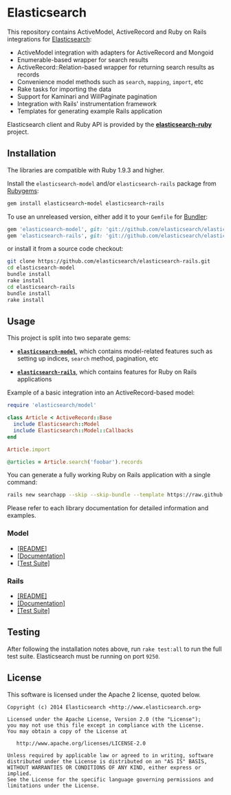 # Elasticsearch

This repository contains ActiveModel, ActiveRecord and Ruby on Rails integrations for
[Elasticsearch](http://elasticsearch.org):

* ActiveModel integration with adapters for ActiveRecord and Mongoid
* Enumerable-based wrapper for search results
* ActiveRecord::Relation-based wrapper for returning search results as records
* Convenience model methods such as `search`, `mapping`, `import`, etc
* Rake tasks for importing the data
* Support for Kaminari and WillPaginate pagination
* Integration with Rails' instrumentation framework
* Templates for generating example Rails application

Elasticsearch client and Ruby API is provided by the
**[elasticsearch-ruby](https://github.com/elasticsearch/elasticsearch-ruby)** project.

## Installation

The libraries are compatible with Ruby 1.9.3 and higher.

Install the `elasticsearch-model` and/or `elasticsearch-rails` package from
[Rubygems](https://rubygems.org/gems/elasticsearch):

```ruby
gem install elasticsearch-model elasticsearch-rails
```

To use an unreleased version, either add it to your `Gemfile` for [Bundler](http://gembundler.com):

```ruby
gem 'elasticsearch-model', git: 'git://github.com/elasticsearch/elasticsearch-rails.git'
gem 'elasticsearch-rails', git: 'git://github.com/elasticsearch/elasticsearch-rails.git'
```

or install it from a source code checkout:

```bash
git clone https://github.com/elasticsearch/elasticsearch-rails.git
cd elasticsearch-model
bundle install
rake install
cd elasticsearch-rails
bundle install
rake install
```

## Usage

This project is split into two separate gems:

* [**`elasticsearch-model`**](https://github.com/elasticsearch/elasticsearch-rails/tree/master/elasticsearch-model),
  which contains model-related features such as setting up indices, `search` method, pagination, etc

* [**`elasticsearch-rails`**](https://github.com/elasticsearch/elasticsearch-rails/tree/master/elasticsearch-rails),
  which contains features for Ruby on Rails applications

Example of a basic integration into an ActiveRecord-based model:

```ruby
require 'elasticsearch/model'

class Article < ActiveRecord::Base
  include Elasticsearch::Model
  include Elasticsearch::Model::Callbacks
end

Article.import

@articles = Article.search('foobar').records
```

You can generate a fully working Ruby on Rails application with a single command:

```bash
rails new searchapp --skip --skip-bundle --template https://raw.github.com/elasticsearch/elasticsearch-rails/master/elasticsearch-rails/lib/rails/templates/01-basic.rb
```

Please refer to each library documentation for detailed information and examples.

### Model

* [[README]](https://github.com/elasticsearch/elasticsearch-rails/blob/master/elasticsearch-model/README.md)
* [[Documentation]](http://rubydoc.info/gems/elasticsearch-model/)
* [[Test Suite]](https://github.com/elasticsearch/elasticsearch-rails/blob/master/elasticsearch-model/test)

### Rails

* [[README]](https://github.com/elasticsearch/elasticsearch-rails/blob/master/elasticsearch-rails/README.md)
* [[Documentation]](http://rubydoc.info/gems/elasticsearch-rails)
* [[Test Suite]](https://github.com/elasticsearch/elasticsearch-rails/blob/master/elasticsearch-rails/test)

## Testing

After following the installation notes above, run `rake test:all` to run the full test suite. Elasticsearch must be running on port `9250`.

## License

This software is licensed under the Apache 2 license, quoted below.

    Copyright (c) 2014 Elasticsearch <http://www.elasticsearch.org>

    Licensed under the Apache License, Version 2.0 (the "License");
    you may not use this file except in compliance with the License.
    You may obtain a copy of the License at

       http://www.apache.org/licenses/LICENSE-2.0

    Unless required by applicable law or agreed to in writing, software
    distributed under the License is distributed on an "AS IS" BASIS,
    WITHOUT WARRANTIES OR CONDITIONS OF ANY KIND, either express or implied.
    See the License for the specific language governing permissions and
    limitations under the License.
